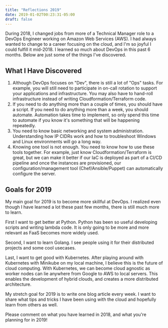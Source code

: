 ```yaml
---
title: "Reflections 2019"
date: 2019-01-02T00:23:31-05:00
draft: false
---
```


During 2018, I changed jobs from more of a Technical Manager role to a DevOps Engineer working on Amazon Web Services (AWS). I had always wanted to change to a career focusing on the cloud, and I'm so joyful I could fulfill it mid-2018. I learned so much about DevOps in this past 6 months. Below are just some of the things I've discovered.

<!-- markdownlint-disable MD002 -->

## What I Have Discovered

<!-- markdownlint-enable MD002 -->

1. Although DevOps focuses on "Dev", there is still a lot of "Ops" tasks. For example, you will still need to participate in on-call rotation to support your applications and infrastructure. You may also have to hand-roll infrastructure instead of writing Cloudformation/Terraform code.
2. If you need to do anything more than a couple of times, you should have a script. If you need to do anything more than a week, you should automate. Automation takes time to implement, so only spend this time to automate if you know it's something that will be happening repeatedly.
3. You need to know basic networking and system administration. Understanding how IP CIDRs work and how to troubleshoot Windows and Linux environments will go a long way.
4. Knowing one tool is not enough. You need to know how to use these tools together. For example, just know Cloudformation/Terraform is great, but we can make it better if our IaC is deployed as part of a CI/CD pipeline and once the instances are provisioned, our configuration/management tool (Chef/Ansible/Puppet) can automatically configure the server.

## Goals for 2019

My main goal for 2019 is to become more skillful at DevOps. I realized even though I have learned a lot these past few months, there is still much more to learn.

First I want to get better at Python. Python has been so useful developing scripts and writing lambda code. It is only going to be more and more relevant as FaaS becomes more widely used.

Second, I want to learn Golang. I see people using it for their distributed projects and some cool usecases.

Last, I want to get good with Kubernetes. After playing around with Kubernetes with Minikube on my local machine, I believe this is the future of cloud computing. With Kubernetes, we can become cloud agnostic as worker nodes can lie anywhere from Google to AWS to local servers. This enables the development of hybrid clouds, and creates a more distributed architecture.

My stretch goal for 2019 is to write one blog article every week. I want to share what tips and tricks I have been using with the cloud and hopefully learn from others as well.

Please comment on what you have learned in 2018, and what you're planning for in 2019!